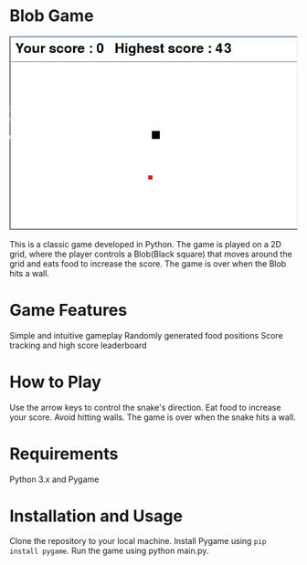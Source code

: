 # Blob Game
![alt text](README_Assets/Blob.jpg)

This is a classic game developed in Python. The game is played on a 2D grid, where the player controls a Blob(Black square) that moves around the grid and eats food to increase the score. The game is over when the Blob hits a wall.

# Game Features

Simple and intuitive gameplay
Randomly generated food positions
Score tracking and high score leaderboard

# How to Play

Use the arrow keys to control the snake's direction.
Eat food to increase your score.
Avoid hitting walls.
The game is over when the snake hits a wall.

# Requirements

Python 3.x and Pygame

# Installation and Usage

Clone the repository to your local machine.
Install Pygame using ```pip install pygame```.
Run the game using python main.py.
